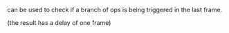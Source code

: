 can be used to check if a branch of ops is being triggered in the last frame.

(the result has a delay of one frame)
